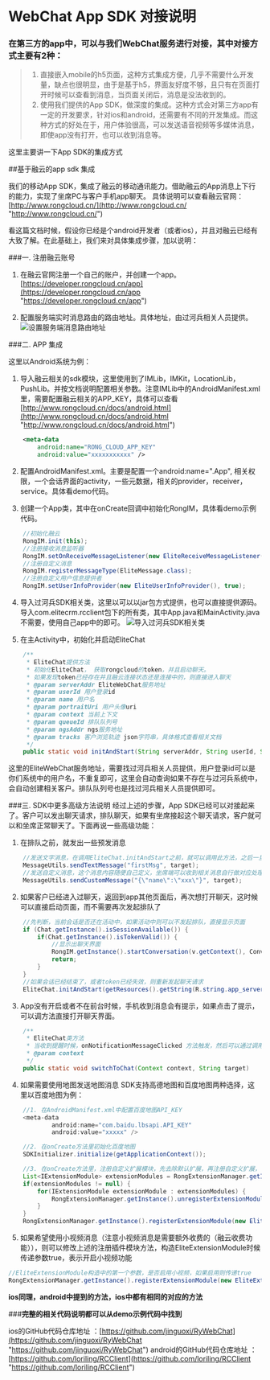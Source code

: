 # WebChat App SDK 对接说明 #

### 在第三方的app中，可以与我们WebChat服务进行对接，其中对接方式主要有2种：
> 1. 直接嵌入mobile的h5页面，这种方式集成方便，几乎不需要什么开发量，缺点也很明显，由于是基于h5，界面友好度不够，且只有在页面打开时候可以查看到消息，当页面关闭后，消息是没法收到的。
> 2. 使用我们提供的App SDK，做深度的集成。这种方式会对第三方app有一定的开发要求，针对ios和android，还需要有不同的开发集成。而这种方式的好处在于，用户体验很高，可以发送语音视频等多媒体消息，即使app没有打开，也可以收到消息等。

这里主要讲一下App SDK的集成方式


##基于融云的app sdk 集成

我们的移动App SDK，集成了融云的移动通讯能力。借助融云的App消息上下行的能力，实现了坐席PC与客户手机app聊天。
具体说明可以查看融云官网：[http://www.rongcloud.cn/](http://www.rongcloud.cn/ "http://www.rongcloud.cn/")

看这篇文档时候，假设你已经是个android开发者（或者ios），并且对融云已经有大致了解。在此基础上，我们来对具体集成步骤，加以说明：

###一. 注册融云账号

1. 在融云官网注册一个自己的账户，并创建一个app。[https://developer.rongcloud.cn/app](https://developer.rongcloud.cn/app "https://developer.rongcloud.cn/app")

2. 配置服务端实时消息路由的路由地址。具体地址，由过河兵相关人员提供。
![设置服务端消息路由地址](images/webchat-sdk-guide/2.png)

###二. APP 集成

这里以Android系统为例：

1. 导入融云相关的sdk模块，这里使用到了IMLib，IMKit，LocationLib，PushLib。并按文档说明配置相关参数。注意IMLib中的AndroidManifest.xml里，需要配置融云相关的APP_KEY，具体可以查看[http://www.rongcloud.cn/docs/android.html](http://www.rongcloud.cn/docs/android.html "http://www.rongcloud.cn/docs/android.html")
```xml
	<meta-data
		android:name="RONG_CLOUD_APP_KEY"
		android:value="xxxxxxxxxxx" />
```	

2. 配置AndroidManifest.xml。主要是配置一个android:name=".App", 相关权限，一个会话界面的activity，一些元数据，相关的provider，receiver，service。具体看demo代码。

3. 创建一个App类，其中在onCreate回调中初始化RongIM，具体看demo示例代码。
```java
	//初始化融云
    RongIM.init(this);
    //注册接收消息监听器
    RongIM.setOnReceiveMessageListener(new EliteReceiveMessageListener());
    //注册自定义消息
    RongIM.registerMessageType(EliteMessage.class);
    //注册自定义用户信息提供者
    RongIM.setUserInfoProvider(new EliteUserInfoProvider(), true);
```	

4. 导入过河兵SDK相关类，这里以可以以jar包方式提供，也可以直接提供源码。导入com.elitecrm.rcclient包下的所有类，其中App.java和MainActivity.java不需要，使用自己app中的即可。
![导入过河兵SDK相关类](images/webchat-sdk-guide/3.png)

5. 在主Activity中，初始化并启动EliteChat
```java
	/**
	 * EliteChat提供方法
     * 初始化EliteChat， 获取rongcloud的token，并且启动聊天。
     * 如果发现token已经存在并且融云连接状态还是连接中的，则直接进入聊天
     * @param serverAddr EliteWebChat服务地址
     * @param userId 用户登录id
     * @param name 用户名
     * @param portraitUri 用户头像uri
     * @param context 当前上下文
     * @param queueId 排队队列号
     * @param ngsAddr ngs服务地址
     * @param tracks 客户浏览轨迹 json字符串，具体格式查看相关文档
     */
    public static void initAndStart(String serverAddr, String userId, String name, String portraitUri, String targetId, Context context, int queueId, String ngsAddr, String tracks)
```
这里的EliteWebChat服务地址，需要找过河兵相关人员提供，用户登录id可以是你们系统中的用户名，不重复即可，这里会自动查询如果不存在与过河兵系统中，会自动创建相关客户。排队队列号也是找过河兵相关人员提供即可。

###三. SDK中更多高级方法说明
经过上述的步骤，App SDK已经可以对接起来了。客户可以发出聊天请求，排队聊天，如果有坐席接起这个聊天请求，客户就可以和坐席正常聊天了。下面再说一些高级功能：

1. 在排队之前，就发出一些预发消息
```java
	//发送文字消息，在调用EliteChat.initAndStart之前，就可以调用此方法，之后一旦聊天建立起来后，这个预发消息会自动发出。
	MessageUtils.sendTextMessage("firstMsg", target);
	//发送自定义消息，这个消息内容随便自己定义，坐席端可以收到相关消息自行做对应处理。比如这里发送一个商品信息的json字符串。坐席端可以收到后显示出对应的商品信息。
	MessageUtils.sendCustomMessage("{\"name\":\"xxx\"}", target);
```

2. 如果客户已经进入过聊天，返回到app其他页面后，再次想打开聊天，这时候可以直接启动页面，而不需要再次发起排队了
```java
	//先判断，当前会话是否还在活动中，如果活动中则可以不发起排队，直接显示页面
	if (Chat.getInstance().isSessionAvailable()) {
        if(Chat.getInstance().isTokenValid()) {
			//显示出聊天界面
            RongIM.getInstance().startConversation(v.getContext(), Conversation.ConversationType.PRIVATE, Chat.getInstance().getClient().getTargetId(), "在线客服");
            return;
        }
    }
	//如果会话已经结束了，或者token已经失效，则重新发起聊天请求
	EliteChat.initAndStart(getResources().getString(R.string.app_server_addr), userId, name, portraitUri, target, v.getContext(), queueId, null);
```

3. App没有开启或者不在前台时候，手机收到消息会有提示，如果点击了提示，可以调方法直接打开聊天界面。
```java
	/**
	 * EliteChat类方法
     * 当收到提醒时候，onNotificationMessageClicked 方法触发，然后可以通过调用此方法来打开chat
     * @param context
     */
    public static void switchToChat(Context context, String target)
```

4. 如果需要使用地图发送地图消息
SDK支持高德地图和百度地图两种选择，这里以百度地图为例：
```java
	//1. 在AndroidManifest.xml中配置百度地图API_KEY
	<meta-data
            android:name="com.baidu.lbsapi.API_KEY"
            android:value="xxxxx" />

	//2. 在onCreate方法里初始化百度地图
	SDKInitializer.initialize(getApplicationContext());

	//3. 在onCreate方法里，注册自定义扩展模块，先去除默认扩展，再注册自定义扩展，可以看到这里使用了我们自己的EliteExtensionModule，这里类里面就默认指定了百度地图的插件，如果要使用高德地图，可以到EliteExtensionModule类中把相关注释放开，把百度地图的注释掉，即可。
    List<IExtensionModule> extensionModules = RongExtensionManager.getInstance().getExtensionModules();
    if(extensionModules != null) {
        for(IExtensionModule extensionModule : extensionModules) {
            RongExtensionManager.getInstance().unregisterExtensionModule(extensionModule);
        }
    }
    RongExtensionManager.getInstance().registerExtensionModule(new EliteExtensionModule());
```

5. 如果希望使用小视频消息（注意小视频消息是需要额外收费的（融云收费功能）），则可以修改上述的注册插件模块方法，构造EliteExtensionModule时候传递参数true，表示开启小视频功能
```java
//EliteExtensionModule构造中的第一个参数，是否启用小视频，如果启用则传递true
RongExtensionManager.getInstance().registerExtensionModule(new EliteExtensionModule(true));
```


**ios同理，android中提到的方法，ios中都有相同的对应的方法**

###**完整的相关代码说明都可以从demo示例代码中找到**

ios的GitHub代码仓库地址 ：[https://github.com/jinguoxi/RyWebChat](https://github.com/jinguoxi/RyWebChat "https://github.com/jinguoxi/RyWebChat")
android的GitHub代码仓库地址 ：[https://github.com/loriling/RCClient](https://github.com/loriling/RCClient "https://github.com/loriling/RCClient")



